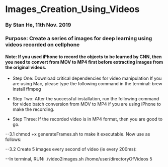 # Images_Creation_Using_Videos
### By Stan He, 11th Nov. 2019
### Purpose: Create a series of images for deep learning using videos recorded on cellphone
#### Note: If you used iPhone to record the objects to be learned by CNN, then you need to convert from MOV to MP4 first before extracting images from the original videos.

- Step One: Download critical dependencies for video manipulation
If you are using Mac, please type the following command in the terminal:
brew install ffmpeg

- Step Two: After the successful installation, run the following command for video batch conversion from MOV to MP4 if you are using iPhone to make the recording.

- Step Three: If the recorded video is in MP4 format, then you are good to go.

--3.1 chmod +x generateFrames.sh to make it executable. Now use as follows:

--3.2 Create 5 images every second of video (ie every 200ms):

--In terminal, RUN: 
./video2images.sh /home/user/directoryOfVideos 5
